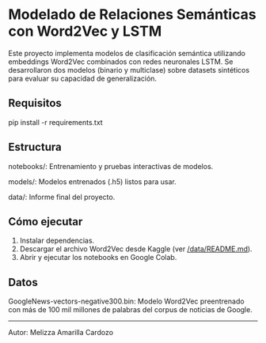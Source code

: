 
# Modelado de Relaciones Semánticas con Word2Vec y LSTM

Este proyecto implementa modelos de clasificación semántica utilizando embeddings Word2Vec combinados con redes neuronales LSTM. Se desarrollaron dos modelos (binario y multiclase) sobre datasets sintéticos para evaluar su capacidad de generalización.

## Requisitos
pip install -r requirements.txt

## Estructura
notebooks/: Entrenamiento y pruebas interactivas de modelos.

models/: Modelos entrenados (.h5) listos para usar.

data/: Informe final del proyecto.

## Cómo ejecutar
1. Instalar dependencias.
2. Descargar el archivo Word2Vec desde Kaggle (ver [/data/README.md](https://www.kaggle.com/datasets/sugataghosh/google-word2vec/)).
3. Abrir y ejecutar los notebooks en Google Colab.

## Datos
GoogleNews-vectors-negative300.bin: Modelo Word2Vec preentrenado con más de 100 mil millones de palabras del corpus de noticias de Google.

--- 

Autor: Melizza Amarilla Cardozo
